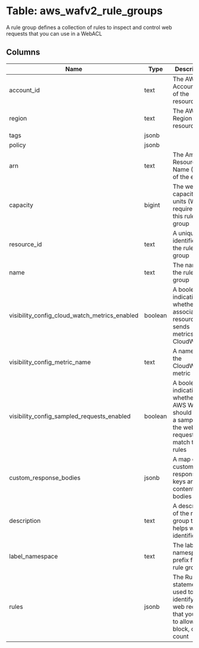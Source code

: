 
# Table: aws_wafv2_rule_groups
A rule group defines a collection of rules to inspect and control web requests that you can use in a WebACL
## Columns
| Name        | Type           | Description  |
| ------------- | ------------- | -----  |
|account_id|text|The AWS Account ID of the resource.|
|region|text|The AWS Region of the resource.|
|tags|jsonb||
|policy|jsonb||
|arn|text|The Amazon Resource Name (ARN) of the entity.  |
|capacity|bigint|The web ACL capacity units (WCUs) required for this rule group|
|resource_id|text|A unique identifier for the rule group|
|name|text|The name of the rule group|
|visibility_config_cloud_watch_metrics_enabled|boolean|A boolean indicating whether the associated resource sends metrics to CloudWatch|
|visibility_config_metric_name|text|A name of the CloudWatch metric|
|visibility_config_sampled_requests_enabled|boolean|A boolean indicating whether AWS WAF should store a sampling of the web requests that match the rules|
|custom_response_bodies|jsonb|A map of custom response keys and content bodies|
|description|text|A description of the rule group that helps with identification.|
|label_namespace|text|The label namespace prefix for this rule group|
|rules|jsonb|The Rule statements used to identify the web requests that you want to allow, block, or count|
